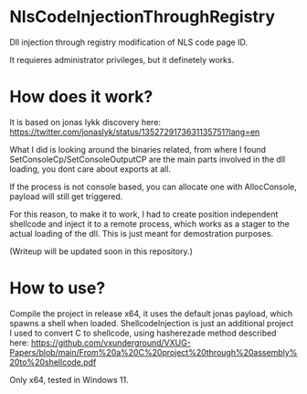 # NlsCodeInjectionThroughRegistry
Dll injection through registry modification of NLS code page ID.

It requieres administrator privileges, but it definetely works.
 
# How does it work?
It is based on jonas lykk discovery here: https://twitter.com/jonaslyk/status/1352729173631135751?lang=en

What I did is looking around the binaries related, from where I found SetConsoleCp/SetConsoleOutputCP
are the main parts involved in the dll loading, you dont care about exports at all.

If the process is not console based, you can allocate one with AllocConsole, payload will still get triggered.

For this reason, to make it to work, I had to create position independent shellcode and inject it to a remote process, which works as a stager to the actual loading of the dll.
This is just meant for demostration purposes.

(Writeup will be updated soon in this repository.)

# How to use?
Compile the project in release x64, it uses the default jonas payload, which spawns a shell when loaded.
ShellcodeInjection is just an additional project I used to convert C to shellcode, using hasherezade method described here:
https://github.com/vxunderground/VXUG-Papers/blob/main/From%20a%20C%20project%20through%20assembly%20to%20shellcode.pdf

Only x64, tested in Windows 11.
